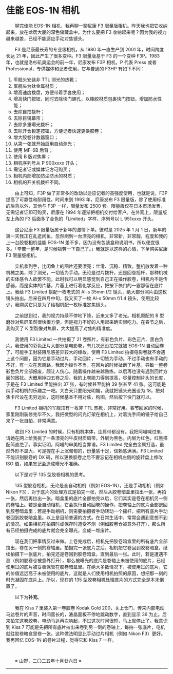 # 佳能 EOS-1N 相机

&emsp;&emsp;聊完佳能 EOS-1N 相机，我再聊一聊尼康 F3 限量版相机。昨天我也把它收纳起来，放在龙居大厦的深色储藏盒中。为什么要把 F3 收纳起来呢？因为我的视力越来越差，已经不能适应手动对焦镜头。

&emsp;&emsp;F3 是尼康最长寿的专业级相机，从 1980 年一直生产到 2001 年，时间跨度长达 21 年，因此产生了很多变种。F3 限量版基于 F3 的一个变种 F3P。1983 年，也就是洛杉矶奥运会的前一年，尼康发布 F3P 相机，P 代表 Press 或者 Professional，专供媒体和记者使用，它与普通的 F3HP 有如下不同：

1. 军舰头安装非 TTL 测光的热靴；
2. 军舰头为钛金属材质；
3. 增高速度拨盘，方便带着手套使用；
4. 增高快门按钮，同时去除快门螺孔，以橡胶材质包裹快门按钮，增加防水性能；
5. 去除自拍拨杆；
6. 去除目镜幕帘；
7. 去除多重曝光拨杆；
8. 去除开仓锁定按钮，方便记者快速更换胶卷；
9. 增大胶卷计数器窗口；
10. 从第一张就开始启用自动测光；
11. 使用 MF-6B 后背；
12. 使用 B 版对焦屏；
13. 相机序列号从 P 900xxxx 开头；
14. 需记者证或媒体证方可购买；
15. 相机内部增加防尘防水的材质；
16. 相机的开关机拨杆不同。

&emsp;&emsp;由上可知，F3P 做了非常多的改动以适应记者的高强度使用，也就是说，F3P 提高了可靠性和耐用性。时间来到 1993 年，尼康发布 F3 限量版，除了使用标准的后背以外，其他与 F3P 一样，限量发布 2500 套。限量版仅在日本市场发售，无需记者证即可购买，尼康在 1994 年逐渐把相机交付给客户。在外观上，限量版左上角的 F3 后面多了金色的「Limited」字样，序列号以 L 951xxxx 开头。

&emsp;&emsp;这台尼康 F3 限量版属于新年的激情下单。彼时是 2025 年 1 月 1 日，新年的第一天我正在乱逛闲鱼，忽然刷到一台漂亮的相机，非常新，非常靓，程度和我的上一台胶卷相机佳能 EOS-1N 差不多，因为没有包装盒和说明书，所以便宜很多。「辛苦一整年，是时候犒劳一下自己了。」我就是以这样的心情，下单购买尼康 F3 限量版相机。

&emsp;&emsp;实机拿到手，比闲鱼上的图片还要漂亮：丝滑、沉稳、精致。整机散发着一种机械之美，除了测光，一切皆为手动。无论是过片拨杆，还是回卷摇杆，那种机械的实体感令人欲罢不能，此时我可以明显感觉到自己正在操作胶卷，相机内不是传感器，而是实体的片基，片基上进行着化学反应，把按下快门的一霎那留在底片上。我给 F3 Limited 搭配一枚老式的 AI-s 35mm f/2 镜头，绝大部分照片由这枚镜头拍出。后来在四月中旬，我又买了一枚 AI-s 50mm f/1.4 镜头，使用比较少，我购买它只是为了给相机配一枚标准定焦镜头。

&emsp;&emsp;之前提到过，我的视力持续不停地下降，近来又多了老光。相机原配的 B 型磨砂对焦屏虽然很快很方便，但是视力不好的人用起来确实很吃力。在春节之后，我购买了 K 型裂像对焦屏，大大提高了对焦的精准度。

&emsp;&emsp;我使用 F3 Limited 一共拍摄了 21 卷照片，有彩色负片、彩色正片、黑白负片。我使用的彩色正片大部分是电影卷，有几次还没拍完就被 EOS-1N 自动回卷了，可能手工封装阻尼感差异较大的缘故。使用 F3 Limited 拍摄电影卷就不会遇上这个问题，因为它是手动过片，手动回片，一切皆为手动。不过手动也有手动的不好，有一次在思南路，我因为操作不当，在回片的时候扯断了片基，导致一整卷彩色负片全部报废，颇让人伤心。随着操作越来越熟练，以后再也没有遇到回片方面的困扰。大概用掉四五卷之后，我的上卷能力得到提高，尽量控制片头的长度，于是在 F3 Limited 里能拍出 37 张，有时候甚至能拍 39 张甚至 41 张。这可能是纯手动相机的乐趣之一吧。大白天只要阳光明媚，我就把镜头光圈设为 f8，把对焦卡尺设在无穷远处，这时候基本不用对焦，构图，然后按下快门就可以。

&emsp;&emsp;F3 Limited 相机的军舰顶有一枚非 TTL 热靴，非常好用。春节回家的时候，家里刚刚装修完毕不久，我把微型的闪光灯架在相机上，对着洗手间的镜子给自己来了一张自拍，非常满意。

&emsp;&emsp;收到 F3 Limited 的时候，只有相机本体，连肩带都没有。我把阿喵喊过来，请她在网上给我挑了一条漂亮的牛皮材质肩带，外层为黑色，内层为红色，红黑搭配简直绝了。事实证明，阿喵的审美相当靠谱。F3 Limited 完全由金属打造，虽然外形不显大，可是握在手上沉甸甸的，份量感十足，信赖感满满。F3 Limited 不能识别胶卷的 DX 码，所以更换胶卷之后不要忘记在相机左侧的旋转盘上修改 ISO 值，如果忘记会造成曝光不准确。

&emsp;&emsp;以下是对于 135 型胶卷相机的思考。

&emsp;&emsp;135 型胶卷相机，无论是全自动相机（例如 EOS-1N），还是手动相机（例如 Nikon F3），对于底片的处理方式是拍完一张，然后从胶卷暗盒里拉出一张，再拍一张，然后再拉出一张。暗盒里的底片全部拍完以后，它们其实是卷在相机另一侧的卷轴上。若是全自动相机，它会执行自动回卷的操作，把卷轴上的底片全部退回到胶卷暗盒里；若是手动相机，则需要拍摄者手动转动一个摇杆，把所有底片手动卷回到胶卷暗盒里。以上是目前普遍的方式。在日常生活中，常常会遇到意想不到的情况。如果相机在拍摄时或保存时遭受不测（例如胶卷仓被意外打开），那么所有已经拍摄完成的底片就会完全曝光，变成一堆废片。

&emsp;&emsp;现在我们把事情反过来做。上卷完成后，相机先把胶卷暗盒里的所有底片全部拉出，卷在另一侧的卷轴里。拍摄完一张底片之后，相机把它卷回到胶卷暗盒，继续拍摄下一张底片，拍完还是卷回到胶卷暗盒，直到最后一张。此时，若是遭遇不测（例如胶卷仓被意外打开），那么被曝光的底片是卷轴上未被使用的底片，已经使用过的底片被妥善保管在胶卷暗盒里。在绝大多数情况下，被使用过的底片，它的价值远远高于未被使用的底片，这就是人们使用相机拍照的原因，想把那一刻的时光凝固在底片上。所以，现在的 135 型胶卷相机处理底片的方式完全是本末倒置了。

&emsp;&emsp;以下为**补充**。

&emsp;&emsp;我在 Kiss 7 里装入第一卷胶卷 Kodak Gold 200，关上仓门，传来内部电动马达卷片的声音，时间蛮长的，液晶面板不停地跳动数字，直到显示 36 为止。后来拍完这卷胶卷，电动马达再次响起，不过这次时间很短，马上就停止了。我意识到 Kiss 7 可能是先把所有底片拉出来卷到另一侧的卷轴上，每拍一张底片，电机就往胶卷暗盒里卷一张。这种做法明显比手动过片相机（例如 Nikon F3）更好。我再回忆 EOS-1N 的卷片过程，觉得它和 Kiss 7 一样。

&emsp;&emsp;

&emsp;&emsp;※ 山野，二〇二五年十月廿六日 ※

***